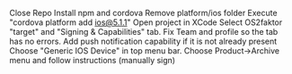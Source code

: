 Close Repo
Install npm and cordova
Remove platform/ios folder
Execute "cordova platform add ios@5.1.1"
Open project in XCode
Select OS2faktor "target" and "Signing & Capabilities" tab.
Fix Team and profile so the tab has no errors.
Add push notification capability if it is not already present
Choose "Generic IOS Device" in top menu bar.
Choose Product->Archive menu and follow instructions (manually sign)

